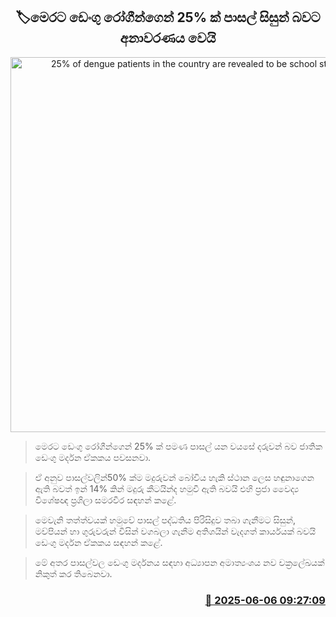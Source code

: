 <p align='center'><b><h2 align='center' title='25% of dengue patients in the country are revealed to be school students'>🏷මෙරට ඩෙංගු රෝගීන්ගෙන් 25% ක් පාසල් සිසුන් බවට අනාවරණය වෙයි</h2></b></p>
<p align='center'><img src='https://helakuru.sgp1.cdn.digitaloceanspaces.com/esana/images/lib/dengue.jpg' width='600' alt='25% of dengue patients in the country are revealed to be school students'></p>

> මෙරට ඩෙංගු රෝගීන්ගෙන් 25% ක් පමණ පාසල් යන වයසේ දරුවන් බව ජාතික ඩෙංගු මර්දන ඒකකය පවසනවා.

> ඒ අනුව පාසල්වලින්50% ක්ම මදුරුවන් බෝවිය හැකි ස්ථාන ලෙස හඳුනාගෙන ඇති බවත් ඉන් 14% කින් මදුරු කීටයින්ද හමුවී ඇති බවයි එහි ප්‍රජා වෛද්‍ය විශේෂඥ ප්‍රශිලා සමරවීර සඳහන් කළේ.

> මෙවැනි තත්ත්වයක් හමුවේ පාසල් පද්ධතිය පිරිසිදුව තබා ගැනීමට සිසුන්, මව්පියන් හා ගුරුවරුන් විසින් වගබලා ගැනීම අතිශයින් වැදගත් කාර්යයක් බවයි ඩෙංගු මර්දන ඒකකය සඳහන් කළේ.

> මේ අතර පාසල්වල ඩෙංගු මර්දනය සඳහා අධ්‍යාපන අමාත්‍යංශය නව චක්‍රලේඛයක් නිකුත් කර තිබෙනවා.



<h3 align='right'><a href='https://www.helakuru.lk/esana/p/110771/'>📅 2025-06-06 09:27:09</a></h3>
